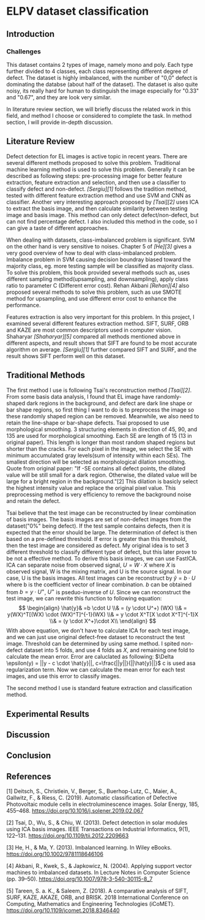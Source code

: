 # ELPV dataset classification

## Introduction

### Challenges

This dataset contains 2 types of image, namely mono and poly. Each type further divided to 4 classes, each class representing different degree of defect. The dataset is highly imbalanced, with the number of "0,0" defect is dominating the databse (about half of the dataset). The dataset is also quite noisy, its really hard for human to distinguish the image especially for "0.33" and "0.67", and they are look very similar. 


In literature review section, we will briefly discuss the related work in this field, and method I choose or considered to complete the task. In method section, I will provide in-depth discussion.

## Literature Review

Defect detection for EL images is active topic in recent years. There are several different methods proposed to solve this problem. Traditional machine learning method is used to solve this problem. Generally it can be described as following steps: pre-processing image for better feature extraction, feature extraction and selection, and then use a classifier to classify defect and non-defect. <cite>[Sergiu][1]</cite> follows the tradition method, tested with different feature extraction method and use SVM and CNN as classifier. Another very interesting approach proposed by <cite>[Tsai][2]</cite> uses ICA to extract the basis image, and then calculate similarity between testing image and basis image. This method can only detect defect/non-defect, but can not find percentage defect. I also included this method in the code, so I can give a taste of different approaches. 

When dealing with datasets, class-imbalanced problem is significant. SVM on the other hand is very sensitive to noises. Chapter 5 of <cite>[He][3]</cite> gives a very good overview of how to deal with class-imbalanced problem. Imbalance problem in SVM causing decision boundray biased toward the majority class, eg. more testing sample will be classified as majority class. To solve this problem, this book provided several methods such as, uses different sampling method(upsampling, and downsampling), apply class ratio to parameter C (Different error cost). Rehan Akbani <cite>[Rehan][4]</cite> also proposed several methods to solve this problem, such as use SMOTE method for upsampling, and use different error cost to enhance the performance. 

Features extraction is also very important for this problem. In this project, I examined several different features extraction method. SIFT, SURF, ORB and KAZE are most common descriptors used in computer vision. Shaharyar <cite>[Shaharyar][5]</cite> compared all methods mentioned above in different aspects, and result shows that SIFT are found to be most accurate algorithm on average. <cite>[Sergiu][1]</cite> further compared SIFT and SURF, and the result shows SIFT perform well on this dataset.


## Traditional Methods

The first method I use is following Tsai's reconstruction method <cite>[Tsai][2]</cite>. From some basis data analysis, I found that EL image have randomly-shaped dark regions in the background, and defect are dark line shape or bar shape regions, so first thing I want to do is to preprocess the image so these randomly shaped region can be removed. Meanwhile, we also need to retain the line-shape or bar-shape defects. Tsai proposed to use morphological smoothing. 3 structuring elements in direction of 45, 90, and 135 are used for morphological smoothing. Each SE are length of 15 (13 in original paper). This length is longer than most random shaped regions but shorter than the cracks. For each pixel in the image, we select the SE with minimum accumulated gray levels(sum of intensity within each SEs). The smallest direction will be selected as morphological dilation smoothing. Quote from original paper: "If -SE contains all defect points, the dilated value will be still small for a dark region. Otherwise, the dilated value will be large for a bright region in the background."[2] This dilation is basicly select the highest intensity value and replace the original pixel value. This preprocessing method is very efficiency to remove the background noise and retain the defect. 

Tsai believe that the test image can be reconstructed by linear combination of basis images. The basis images are set of non-defect images from the dataset("0%" being defect). If the test sample contains defects, then it is expected that the error should be large. The determination of defect is then based on a pre-defined threshold. If error is greater than this threshold, then the test image are considered as defect. My original idea is to set 3 different threshold to classify different type of defect, but this later prove to be not a effective method. To derive this basis images, we can use FastICA. ICA can separate noise from observed signal, $U = W \cdot X$ where $X$ is observed signal, W is the mixing matrix, and U is the source signal. In our case, U is the basis images. All test images can be reconstruct by $\hat{y} = b \cdot U$ where b is the coefficient vector of linear combination. $b$ can be obtained from $b = y \cdot U^+$, $U^+$ is pseduo-inverse of $U$. Since we can reconstruct the test image, we can rewrite this function to following equation: 
$$
\begin{align}
\hat{y}& =b \cdot U \\& = (y \cdot U^+) (WX) \\& = y(WX)^T[(WX) \cdot (WX)^T]^{-1}(WX) \\& = y \cdot X^T[X \cdot X^T]^{-1}X \\& = (y \cdot X^+)\cdot X\\
\end{align}
$$
With above equation, we don't have to calculate ICA for each test image, and we can just use original defect-free dataset to reconstruct the test image. Threshold can be determined by using same method. I spited non-defect dataset into 5 folds, and use 4 folds as $X$, and remaining one fold to calculate the mean error. Error are caluclated as following: $\Delta \epsilon(y) = ||y - c \cdot \hat{y}||, c=\frac{||y||}{||\hat{y}||}$ c is used asa regularization term. Now we can calculate the mean error for each test images, and use this error to classify images.

The second method I use is standard feature extraction and classification method. 

## Experimental Results

## Discussion

## Conclusion

## References
[1] Deitsch, S., Christlein, V., Berger, S., Buerhop-Lutz, C., Maier, A., Gallwitz, F., &amp; Riess, C. (2019). Automatic classification of Defective Photovoltaic module cells in electroluminescence images. Solar Energy, 185, 455–468. https://doi.org/10.1016/j.solener.2019.02.067 

[2] Tsai, D., Wu, S., & Chiu, W. (2013). Defect detection in solar modules using ICA basis images. IEEE Transactions on Industrial Informatics, 9(1), 122–131. https://doi.org/10.1109/tii.2012.2209663

[3] He, H., & Ma, Y. (2013). Imbalanced learning. In Wiley eBooks. https://doi.org/10.1002/9781118646106

[4] Akbani, R., Kwek, S., & Japkowicz, N. (2004). Applying support vector machines to imbalanced datasets. In Lecture Notes in Computer Science (pp. 39–50). https://doi.org/10.1007/978-3-540-30115-8_7

[5] Tareen, S. a. K., & Saleem, Z. (2018). A comparative analysis of SIFT, SURF, KAZE, AKAZE, ORB, and BRISK. 2018 International Conference on Computing, Mathematics and Engineering Technologies (iCoMET). https://doi.org/10.1109/icomet.2018.8346440